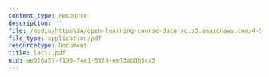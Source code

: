 ```yaml
---
content_type: resource
description: ''
file: /media/https%3A/open-learning-course-data-rc.s3.amazonaws.com/4-580-inquiry-into-computation-and-design-fall-2006/ae026a57f19074e151f8ee73ab0b5ca3_lect1.pdf
file_type: application/pdf
resourcetype: Document
title: lect1.pdf
uid: ae026a57-f190-74e1-51f8-ee73ab0b5ca3
---
```

